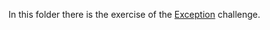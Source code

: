 In this folder there is the exercise of the [Exception](https://www.hackerrank.com/challenges/exceptions/problem) challenge.
